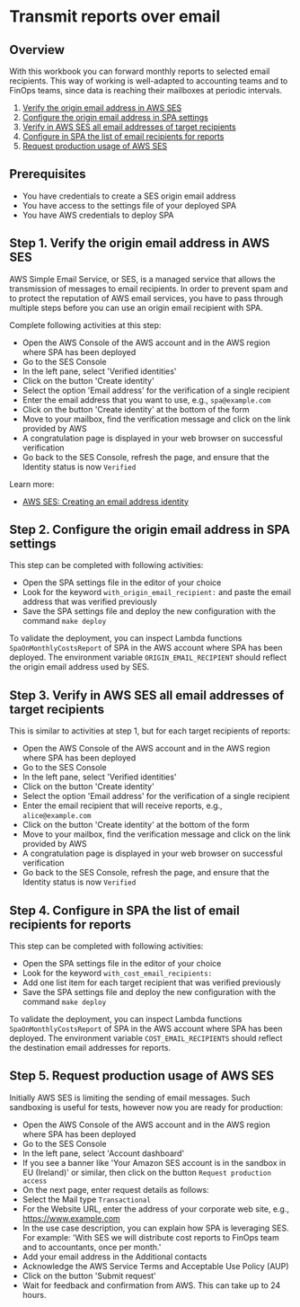 # Transmit reports over email

## Overview

With this workbook you can forward monthly reports to selected email recipients. This way of working is well-adapted to accounting teams and to FinOps teams, since data is reaching their mailboxes at periodic intervals.

1. [Verify the origin email address in AWS SES](#step-1)
2. [Configure the origin email address in SPA settings](#step-2)
3. [Verify in AWS SES all email addresses of target recipients](#step-3)
4. [Configure in SPA the list of email recipients for reports](#step-4)
5. [Request production usage of AWS SES](#step-5)


## Prerequisites

- You have credentials to create a SES origin email address
- You have access to the settings file of your deployed SPA
- You have AWS credentials to deploy SPA

## Step 1. Verify the origin email address in AWS SES <a id="step-1"></a>

AWS Simple Email Service, or SES, is a managed service that allows the transmission of messages to email recipients. In order to prevent spam and to protect the reputation of AWS email services, you have to pass through multiple steps before you can use an origin email recipient with SPA.

Complete following activities at this step:

- Open the AWS Console of the AWS account and in the AWS region where SPA has been deployed
- Go to the SES Console
- In the left pane, select 'Verified identities'
- Click on the button 'Create identity'
- Select the option 'Email address' for the verification of a single recipient
- Enter the email address that you want to use, e.g., `spa@example.com`
- Click on the button 'Create identity' at the bottom of the form
- Move to your mailbox, find the verification message and click on the link provided by AWS
- A congratulation page is displayed in your web browser on successful verification
- Go back to the SES Console, refresh the page, and ensure that the Identity status is now `Verified`

Learn more:

- [AWS SES: Creating an email address identity](https://docs.aws.amazon.com/ses/latest/dg/creating-identities.html#verify-email-addresses-procedure)

## Step 2. Configure the origin email address in SPA settings <a id="step-2"></a>

This step can be completed with following activities:

- Open the SPA settings file in the editor of your choice
- Look for the keyword `with_origin_email_recipient:` and paste the email address that was verified previously
- Save the SPA settings file and deploy the new configuration with the command `make deploy`

To validate the deployment, you can inspect Lambda functions `SpaOnMonthlyCostsReport` of SPA in the AWS account where SPA has been deployed. The environment variable `ORIGIN_EMAIL_RECIPIENT` should reflect the origin email address used by SES.

## Step 3. Verify in AWS SES all email addresses of target recipients <a id="step-1-3"></a>

This is similar to activities at step 1, but for each target recipients of reports:

- Open the AWS Console of the AWS account and in the AWS region where SPA has been deployed
- Go to the SES Console
- In the left pane, select 'Verified identities'
- Click on the button 'Create identity'
- Select the option 'Email address' for the verification of a single recipient
- Enter the email recipient that will receive reports, e.g., `alice@example.com`
- Click on the button 'Create identity' at the bottom of the form
- Move to your mailbox, find the verification message and click on the link provided by AWS
- A congratulation page is displayed in your web browser on successful verification
- Go back to the SES Console, refresh the page, and ensure that the Identity status is now `Verified`

## Step 4. Configure in SPA the list of email recipients for reports <a id="step-4"></a>

This step can be completed with following activities:

- Open the SPA settings file in the editor of your choice
- Look for the keyword `with_cost_email_recipients:`
- Add one list item for each target recipient that was verified previously
- Save the SPA settings file and deploy the new configuration with the command `make deploy`

To validate the deployment, you can inspect Lambda functions `SpaOnMonthlyCostsReport` of SPA in the AWS account where SPA has been deployed. The environment variable `COST_EMAIL_RECIPIENTS` should reflect the destination email addresses for reports.

## Step 5. Request production usage of AWS SES <a id="step-5"></a>

Initially AWS SES is limiting the sending of email messages. Such sandboxing is useful for tests, however now you are ready for production:

- Open the AWS Console of the AWS account and in the AWS region where SPA has been deployed
- Go to the SES Console
- In the left pane, select 'Account dashboard'
- If you see a banner like 'Your Amazon SES account is in the sandbox in EU (Ireland)' or similar, then click on the button `Request production access`
- On the next page, enter request details as follows:
- Select the Mail type `Transactional`
- For the Website URL, enter the address of your corporate web site, e.g., https://www.example.com
- In the use case description, you can explain how SPA is leveraging SES. For example: 'With SES we will distribute cost reports to FinOps team and to accountants, once per month.'
- Add your email address in the Additional contacts
- Acknowledge the AWS Service Terms and Acceptable Use Policy (AUP)
- Click on the button 'Submit request'
- Wait for feedback and confirmation from AWS. This can take up to 24 hours.
